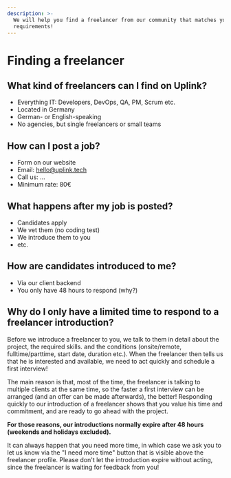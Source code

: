 ```yaml
---
description: >-
  We will help you find a freelancer from our community that matches your
  requirements!
---
```


# Finding a freelancer

## What kind of freelancers can I find on Uplink?

* Everything IT: Developers, DevOps, QA, PM, Scrum etc.
* Located in Germany
* German- or English-speaking
* No agencies, but single freelancers or small teams

## How can I post a job?

* Form on our website
* Email: hello@uplink.tech
* Call us: ...
* Minimum rate: 80€

## What happens after my job is posted?

* Candidates apply
* We vet them \(no coding test\)
* We introduce them to you
* etc.

## How are candidates introduced to me?

* Via our client backend
* You only have 48 hours to respond \(why?\)

## Why do I only have a limited time to respond to a freelancer introduction?

Before we introduce a freelancer to you, we talk to them in detail about the project, the required skills. and the conditions \(onsite/remote, fulltime/parttime, start date, duration etc.\). When the freelancer then tells us that he is interested and available, we need to act quickly and schedule a first interview!

The main reason is that, most of the time, the freelancer is talking to multiple clients at the same time, so the faster a first interview can be arranged \(and an offer can be made afterwards\), the better! Responding quickly to our introduction of a freelancer shows that you value his time and commitment, and are ready to go ahead with the project.

**For those reasons, our introductions normally expire after 48 hours \(weekends and holidays excluded\).**

It can always happen that you need more time, in which case we ask you to let us know via the "I need more time" button that is visible above the freelancer profile. Please don't let the introduction expire without acting, since the freelancer is waiting for feedback from you!



